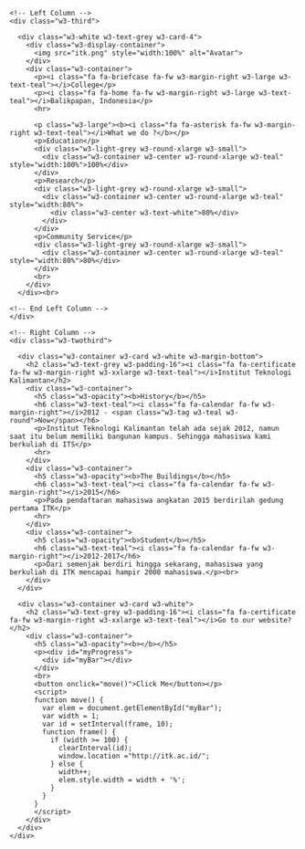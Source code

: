 <!DOCTYPE html>
<html>
<title>ITK</title>
<meta charset="UTF-8">
<meta name="viewport" content="width=device-width, initial-scale=1">
<link rel="stylesheet" href="https://www.w3schools.com/w3css/4/w3.css">
<link rel='stylesheet' href='https://fonts.googleapis.com/css?family=Roboto'>
<link rel="stylesheet" href="https://cdnjs.cloudflare.com/ajax/libs/font-awesome/4.7.0/css/font-awesome.min.css">
<style>
html,body,h1,h2,h3,h4,h5,h6 {font-family: "Roboto", sans-serif}
}
#myProgress {
  width: 100%;
  background-color: #ddd;
}
#myBar {
  width: 1%;
  height: 30px;
  background-color: #4CAF50;
}
</style>
<body class="w3-light-grey">

<!-- Page Container -->
<div class="w3-content w3-margin-top" style="max-width:1400px;">

  <!-- The Grid -->
  <div class="w3-row-padding">

    <!-- Left Column -->
    <div class="w3-third">

      <div class="w3-white w3-text-grey w3-card-4">
        <div class="w3-display-container">
          <img src="itk.png" style="width:100%" alt="Avatar">
        </div>
        <div class="w3-container">
          <p><i class="fa fa-briefcase fa-fw w3-margin-right w3-large w3-text-teal"></i>College</p>
          <p><i class="fa fa-home fa-fw w3-margin-right w3-large w3-text-teal"></i>Balikpapan, Indonesia</p>
          <hr>

          <p class="w3-large"><b><i class="fa fa-asterisk fa-fw w3-margin-right w3-text-teal"></i>What we do ?</b></p>
          <p>Education</p>
          <div class="w3-light-grey w3-round-xlarge w3-small">
            <div class="w3-container w3-center w3-round-xlarge w3-teal" style="width:100%">100%</div>
          </div>
          <p>Research</p>
          <div class="w3-light-grey w3-round-xlarge w3-small">
            <div class="w3-container w3-center w3-round-xlarge w3-teal" style="width:80%">
              <div class="w3-center w3-text-white">80%</div>
            </div>
          </div>
          <p>Community Service</p>
          <div class="w3-light-grey w3-round-xlarge w3-small">
            <div class="w3-container w3-center w3-round-xlarge w3-teal" style="width:80%">80%</div>
          </div>
          <br>
        </div>
      </div><br>

    <!-- End Left Column -->
    </div>

    <!-- Right Column -->
    <div class="w3-twothird">

      <div class="w3-container w3-card w3-white w3-margin-bottom">
        <h2 class="w3-text-grey w3-padding-16"><i class="fa fa-certificate fa-fw w3-margin-right w3-xxlarge w3-text-teal"></i>Institut Teknologi Kalimantan</h2>
        <div class="w3-container">
          <h5 class="w3-opacity"><b>History</b></h5>
          <h6 class="w3-text-teal"><i class="fa fa-calendar fa-fw w3-margin-right"></i>2012 - <span class="w3-tag w3-teal w3-round">Now</span></h6>
          <p>Institut Teknologi Kalimantan telah ada sejak 2012, namun saat itu belum memiliki bangunan kampus. Sehingga mahasiswa kami berkuliah di ITS</p>
          <hr>
        </div>
        <div class="w3-container">
          <h5 class="w3-opacity"><b>The Buildings</b></h5>
          <h6 class="w3-text-teal"><i class="fa fa-calendar fa-fw w3-margin-right"></i>2015</h6>
          <p>Pada pendaftaran mahasiswa angkatan 2015 berdirilah gedung pertama ITK</p>
          <hr>
        </div>
        <div class="w3-container">
          <h5 class="w3-opacity"><b>Student</b></h5>
          <h6 class="w3-text-teal"><i class="fa fa-calendar fa-fw w3-margin-right"></i>2012-2017</h6>
          <p>Dari semenjak berdiri hingga sekarang, mahasiswa yang berkuliah di ITK mencapai hampir 2000 mahasiswa.</p><br>
        </div>
      </div>

      <div class="w3-container w3-card w3-white">
        <h2 class="w3-text-grey w3-padding-16"><i class="fa fa-certificate fa-fw w3-margin-right w3-xxlarge w3-text-teal"></i>Go to our website?</h2>
        <div class="w3-container">
          <h5 class="w3-opacity"><b></b></h5>
          <p><div id="myProgress">
            <div id="myBar"></div>
          </div>
          <br>
          <button onclick="move()">Click Me</button></p>
          <script>
          function move() {
            var elem = document.getElementById("myBar");
            var width = 1;
            var id = setInterval(frame, 10);
            function frame() {
              if (width >= 100) {
                clearInterval(id);
                window.location ="http://itk.ac.id/";
              } else {
                width++;
                elem.style.width = width + '%';
              }
            }
          }
          </script>
        </div>
      </div>
    </div>
  </div>
</div>

<footer class="w3-container w3-teal w3-center w3-margin-top">
</footer>

</body>
</html>
